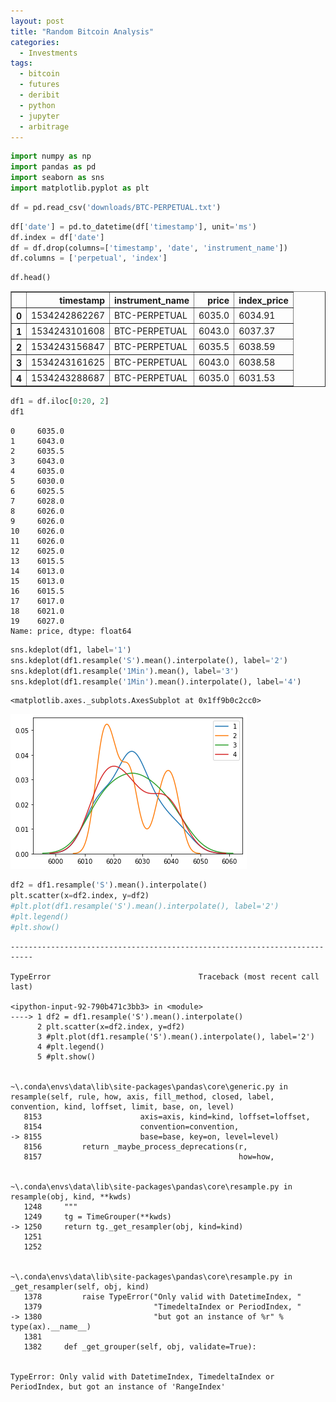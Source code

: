 ```yaml
---
layout: post
title: "Random Bitcoin Analysis"
categories:
  - Investments
tags:
  - bitcoin
  - futures
  - deribit
  - python
  - jupyter
  - arbitrage
---
```



```python
import numpy as np
import pandas as pd
import seaborn as sns
import matplotlib.pyplot as plt
```


```python
df = pd.read_csv('downloads/BTC-PERPETUAL.txt')
```


```python
df['date'] = pd.to_datetime(df['timestamp'], unit='ms')
df.index = df['date']
df = df.drop(columns=['timestamp', 'date', 'instrument_name'])
df.columns = ['perpetual', 'index']
```


```python
df.head()
```




<div>
<style scoped>
    .dataframe tbody tr th:only-of-type {
        vertical-align: middle;
    }

    .dataframe tbody tr th {
        vertical-align: top;
    }

    .dataframe thead th {
        text-align: right;
    }
</style>
<table border="1" class="dataframe">
  <thead>
    <tr style="text-align: right;">
      <th></th>
      <th>timestamp</th>
      <th>instrument_name</th>
      <th>price</th>
      <th>index_price</th>
    </tr>
  </thead>
  <tbody>
    <tr>
      <th>0</th>
      <td>1534242862267</td>
      <td>BTC-PERPETUAL</td>
      <td>6035.0</td>
      <td>6034.91</td>
    </tr>
    <tr>
      <th>1</th>
      <td>1534243101608</td>
      <td>BTC-PERPETUAL</td>
      <td>6043.0</td>
      <td>6037.37</td>
    </tr>
    <tr>
      <th>2</th>
      <td>1534243156847</td>
      <td>BTC-PERPETUAL</td>
      <td>6035.5</td>
      <td>6038.59</td>
    </tr>
    <tr>
      <th>3</th>
      <td>1534243161625</td>
      <td>BTC-PERPETUAL</td>
      <td>6043.0</td>
      <td>6038.58</td>
    </tr>
    <tr>
      <th>4</th>
      <td>1534243288687</td>
      <td>BTC-PERPETUAL</td>
      <td>6035.0</td>
      <td>6031.53</td>
    </tr>
  </tbody>
</table>
</div>




```python
df1 = df.iloc[0:20, 2]
df1
```




    0     6035.0
    1     6043.0
    2     6035.5
    3     6043.0
    4     6035.0
    5     6030.0
    6     6025.5
    7     6028.0
    8     6026.0
    9     6026.0
    10    6026.0
    11    6026.0
    12    6025.0
    13    6015.5
    14    6013.0
    15    6013.0
    16    6015.5
    17    6017.0
    18    6021.0
    19    6027.0
    Name: price, dtype: float64




```python
sns.kdeplot(df1, label='1')
sns.kdeplot(df1.resample('S').mean().interpolate(), label='2')
sns.kdeplot(df1.resample('1Min').mean(), label='3')
sns.kdeplot(df1.resample('1Min').mean().interpolate(), label='4')
```




    <matplotlib.axes._subplots.AxesSubplot at 0x1ff9b0c2cc0>




![png](assets/images/2019-05-27-random-bitcoin-analysis_files/2019-05-27-random-bitcoin-analysis_6_1.png)



```python
df2 = df1.resample('S').mean().interpolate()
plt.scatter(x=df2.index, y=df2)
#plt.plot(df1.resample('S').mean().interpolate(), label='2')
#plt.legend()
#plt.show()
```


    ---------------------------------------------------------------------------

    TypeError                                 Traceback (most recent call last)

    <ipython-input-92-790b471c3bb3> in <module>
    ----> 1 df2 = df1.resample('S').mean().interpolate()
          2 plt.scatter(x=df2.index, y=df2)
          3 #plt.plot(df1.resample('S').mean().interpolate(), label='2')
          4 #plt.legend()
          5 #plt.show()


    ~\.conda\envs\data\lib\site-packages\pandas\core\generic.py in resample(self, rule, how, axis, fill_method, closed, label, convention, kind, loffset, limit, base, on, level)
       8153                      axis=axis, kind=kind, loffset=loffset,
       8154                      convention=convention,
    -> 8155                      base=base, key=on, level=level)
       8156         return _maybe_process_deprecations(r,
       8157                                            how=how,


    ~\.conda\envs\data\lib\site-packages\pandas\core\resample.py in resample(obj, kind, **kwds)
       1248     """
       1249     tg = TimeGrouper(**kwds)
    -> 1250     return tg._get_resampler(obj, kind=kind)
       1251 
       1252 


    ~\.conda\envs\data\lib\site-packages\pandas\core\resample.py in _get_resampler(self, obj, kind)
       1378         raise TypeError("Only valid with DatetimeIndex, "
       1379                         "TimedeltaIndex or PeriodIndex, "
    -> 1380                         "but got an instance of %r" % type(ax).__name__)
       1381 
       1382     def _get_grouper(self, obj, validate=True):


    TypeError: Only valid with DatetimeIndex, TimedeltaIndex or PeriodIndex, but got an instance of 'RangeIndex'



```python

```
